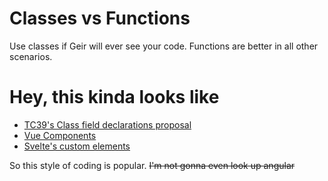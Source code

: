 # Classes vs Functions

Use classes if Geir will ever see your code. Functions are better in all other
scenarios.

# Hey, this kinda looks like

- [TC39's Class field declarations proposal](https://github.com/tc39/proposal-class-fields)
- [Vue Components](https://vuejs.org/v2/guide/#Composing-with-Components)
- [Svelte's custom elements](https://svelte.dev/docs#Custom_element_API)

So this style of coding is popular. ~~I'm not gonna even look up angular~~
